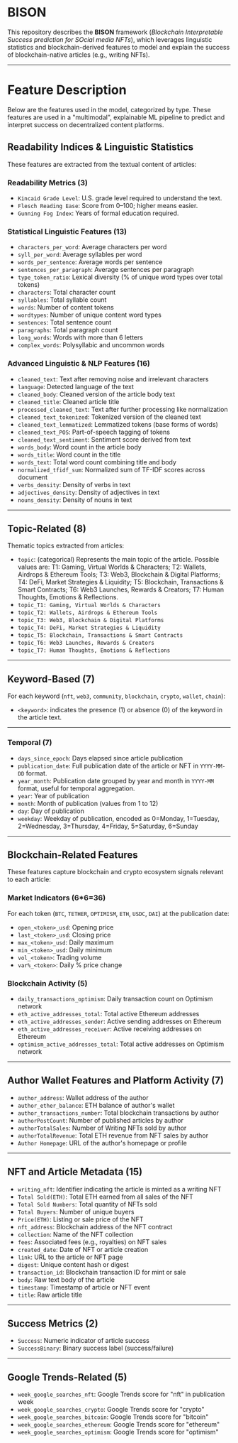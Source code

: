 # BISON

This repository describes the **BISON** framework (*Blockchain Interpretable Success prediction for SOcial media NFTs*), which leverages linguistic statistics and blockchain-derived features to model and explain the success of blockchain-native articles (e.g., writing NFTs).

---

# Feature Description 
Below are the features used in the model, categorized by type. These features are used in a "multimodal", explainable ML pipeline to predict and interpret success on decentralized content platforms.

## Readability Indices & Linguistic Statistics

These features are extracted from the textual content of articles:

### Readability Metrics (3)

- `Kincaid Grade Level`: U.S. grade level required to understand the text.  
- `Flesch Reading Ease`: Score from 0–100; higher means easier.  
- `Gunning Fog Index`: Years of formal education required.  

### Statistical Linguistic Features (13)

- `characters_per_word`: Average characters per word  
- `syll_per_word`: Average syllables per word  
- `words_per_sentence`: Average words per sentence  
- `sentences_per_paragraph`: Average sentences per paragraph  
- `type_token_ratio`: Lexical diversity (% of unique word types over total tokens)  
- `characters`: Total character count  
- `syllables`: Total syllable count  
- `words`: Number of content tokens  
- `wordtypes`: Number of unique content word types  
- `sentences`: Total sentence count  
- `paragraphs`: Total paragraph count  
- `long_words`: Words with more than 6 letters  
- `complex_words`: Polysyllabic and uncommon words  

### Advanced Linguistic & NLP Features (16)

- `cleaned_text`: Text after removing noise and irrelevant characters  
- `language`: Detected language of the text  
- `cleaned_body`: Cleaned version of the article body text  
- `cleaned_title`: Cleaned article title  
- `processed_cleaned_text`: Text after further processing like normalization  
- `cleaned_text_tokenized`: Tokenized version of the cleaned text  
- `cleaned_text_lemmatized`: Lemmatized tokens (base forms of words)  
- `cleaned_text_POS`: Part-of-speech tagging of tokens  
- `cleaned_text_sentiment`: Sentiment score derived from text  
- `words_body`: Word count in the article body  
- `words_title`: Word count in the title  
- `words_text`: Total word count combining title and body  
- `normalized_tfidf_sum`: Normalized sum of TF-IDF scores across document  
- `verbs_density`: Density of verbs in text  
- `adjectives_density`: Density of adjectives in text  
- `nouns_density`: Density of nouns in text

---

## Topic-Related (8)

Thematic topics extracted from articles:

- `topic`: (categorical)  Represents the main topic of the article. Possible values are: T1: Gaming, Virtual Worlds & Characters; T2: Wallets, Airdrops & Ethereum Tools; T3: Web3, Blockchain & Digital Platforms; T4: DeFi, Market Strategies & Liquidity; T5: Blockchain, Transactions & Smart Contracts; T6: Web3 Launches, Rewards & Creators; T7: Human Thoughts, Emotions & Reflections.
- `topic_T1: Gaming, Virtual Worlds & Characters`  
- `topic_T2: Wallets, Airdrops & Ethereum Tools`  
- `topic_T3: Web3, Blockchain & Digital Platforms`  
- `topic_T4: DeFi, Market Strategies & Liquidity`  
- `topic_T5: Blockchain, Transactions & Smart Contracts`  
- `topic_T6: Web3 Launches, Rewards & Creators`  
- `topic_T7: Human Thoughts, Emotions & Reflections`

---

## Keyword-Based (7)
For each keyword (`nft`, `web3`, `community`, `blockchain`, `crypto`, `wallet`, `chain`):

- `<keyword>`: indicates the presence (1) or absence (0) of the keyword in the article text.

---

### Temporal (7)

- `days_since_epoch`: Days elapsed since article publication
- `publication_date`: Full publication date of the article or NFT in `YYYY-MM-DD` format.
- `year_month`: Publication date grouped by year and month in `YYYY-MM` format, useful for temporal aggregation.
- `year`: Year of publication  
- `month`: Month of publication (values from 1 to 12)  
- `day`: Day of publication  
- `weekday`: Weekday of publication, encoded as 0=Monday, 1=Tuesday, 2=Wednesday, 3=Thursday, 4=Friday, 5=Saturday, 6=Sunday


---

## Blockchain-Related Features

These features capture blockchain and crypto ecosystem signals relevant to each article:


### Market Indicators (6*6=36)

For each token (`BTC`, `TETHER`, `OPTIMISM`, `ETH`, `USDC`, `DAI`) at the publication date:

- `open_<token>_usd`: Opening price  
- `last_<token>_usd`: Closing price  
- `max_<token>_usd`: Daily maximum  
- `min_<token>_usd`: Daily minimum  
- `vol_<token>`: Trading volume  
- `var%_<token>`: Daily % price change  

### Blockchain Activity (5)

- `daily_transactions_optimism`: Daily transaction count on Optimism network  
- `eth_active_addresses_total`: Total active Ethereum addresses  
- `eth_active_addresses_sender`: Active sending addresses on Ethereum  
- `eth_active_addresses_receiver`: Active receiving addresses on Ethereum  
- `optimism_active_addresses_total`: Total active addresses on Optimism network

---

## Author Wallet Features and Platform Activity (7)

- `author_address`: Wallet address of the author  
- `author_ether_balance`: ETH balance of author's wallet  
- `author_transactions_number`: Total blockchain transactions by author
- `authorPostCount`: Number of published articles by author  
- `authorTotalSales`: Number of Writing NFTs sold by author  
- `authorTotalRevenue`: Total ETH revenue from NFT sales by author
- `Author Homepage`: URL of the author's homepage or profile  

---

## NFT and Article Metadata (15)

- `writing_nft`: Identifier indicating the article is minted as a writing NFT  
- `Total Sold(ETH)`: Total ETH earned from all sales of the NFT  
- `Total Sold Numbers`: Total quantity of NFTs sold  
- `Total Buyers`: Number of unique buyers  
- `Price(ETH)`: Listing or sale price of the NFT  
- `nft_address`: Blockchain address of the NFT contract  
- `collection`: Name of the NFT collection  
- `fees`: Associated fees (e.g., royalties) on NFT sales  
- `created_date`: Date of NFT or article creation  
- `link`: URL to the article or NFT page  
- `digest`: Unique content hash or digest  
- `transaction_id`: Blockchain transaction ID for mint or sale  
- `body`: Raw text body of the article  
- `timestamp`: Timestamp of article or NFT event  
- `title`: Raw article title  

---

## Success Metrics (2)

- `Success`: Numeric indicator of article success  
- `SuccessBinary`: Binary success label (success/failure)

---

## Google Trends-Related (5)

- `week_google_searches_nft`: Google Trends score for "nft" in publication week  
- `week_google_searches_crypto`: Google Trends score for "crypto"  
- `week_google_searches_bitcoin`: Google Trends score for "bitcoin"  
- `week_google_searches_ethereum`: Google Trends score for "ethereum"  
- `week_google_searches_optimism`: Google Trends score for "optimism"
